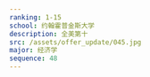 ```yaml
---
ranking: 1-15
school: 约翰霍普金斯大学
description: 全美第十
src: /assets/offer_update/045.jpg
major: 经济学
sequence: 48
---
```

